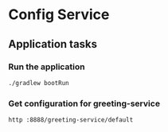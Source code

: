 # Config Service

## Application tasks

### Run the application

```bash
./gradlew bootRun
```

### Get configuration for greeting-service

```bash
http :8888/greeting-service/default
```
